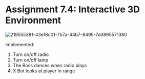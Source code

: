 # Assignment 7.4: Interactive 3D Environment

![219555381-43ef8c01-7b7a-44b7-8495-7dd895571380](https://user-images.githubusercontent.com/122818242/219555554-e18d69a4-fd2f-4815-829b-3bd12a4d73b9.png)

Implemented:
  1. Turn on/off radio
  2. Turn on/off lamp
  3. The Boss dances when radio plays
  4. X Bot looks at player in range 
